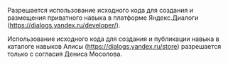 
Разрешается использование исходного кода для создания и размещения приватного навыка в платформе Яндекс.Диалоги (https://dialogs.yandex.ru/developer/).

Использование исходного кода для создания и публикации навыка в каталоге навыков Алисы (https://dialogs.yandex.ru/store) разрешается только с согласия Дениса Мосолова.
